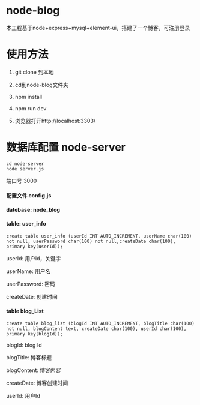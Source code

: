 # node-blog

本工程基于node+express+mysql+element-ui，搭建了一个博客，可注册登录

# 使用方法

1. git clone 到本地

2. cd到node-blog文件夹

3. npm install

4. npm run dev

5. 浏览器打开http://localhost:3303/



# 数据库配置  node-server

```
cd node-server
node server.js
```
端口号 3000

#### 配置文件 config.js

#### datebase: node_blog
#### table: user_info
```
create table user_info (userId INT AUTO_INCREMENT, userName char(100) not null, userPassword char(100) not null,createDate char(100), primary key(userId));
```
userId: 用户id，关键字

userName: 用户名

userPassword: 密码

createDate: 创建时间

#### table blog_List

```
create table blog_list (blogId INT AUTO_INCREMENT, blogTitle char(100) not null, blogContent text, createDate char(100), userId char(100), primary key(blogId));

```
blogId: blog Id

blogTitle: 博客标题

blogContent: 博客内容

createDate: 博客创建时间

userId: 用户Id


